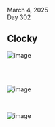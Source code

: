 March 4, 2025<br>
Day 302<br>

<h2>Clocky</h2>

![image](https://github.com/user-attachments/assets/94efb9c3-399f-4f55-9eee-ac8fa9e44b81)

<br>



<br>

![image](https://github.com/user-attachments/assets/aca14e31-6884-40c8-8cf1-f78cda6125c1)


<br>

![image](https://github.com/user-attachments/assets/862bf1f5-f082-4f4f-a915-9d41c67d1cdb)


